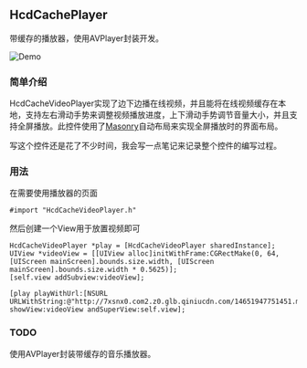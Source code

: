 HcdCachePlayer
----

带缓存的播放器，使用AVPlayer封装开发。

![Demo](https://raw.githubusercontent.com/Jvaeyhcd/HcdCachePlayer/master/screen.gif)

### 简单介绍

HcdCacheVideoPlayer实现了边下边播在线视频，并且能将在线视频缓存在本地，支持左右滑动手势来调整视频播放进度，上下滑动手势调节音量大小，并且支持全屏播放。此控件使用了[Masonry](https://github.com/SnapKit/Masonry)自动布局来实现全屏播放时的界面布局。

写这个控件还是花了不少时间，我会写一点笔记来记录整个控件的编写过程。

### 用法
在需要使用播放器的页面
``` objc
#import "HcdCacheVideoPlayer.h"
```
然后创建一个View用于放置视频即可
``` objc
HcdCacheVideoPlayer *play = [HcdCacheVideoPlayer sharedInstance];
UIView *videoView = [[UIView alloc]initWithFrame:CGRectMake(0, 64, [UIScreen mainScreen].bounds.size.width, [UIScreen mainScreen].bounds.size.width * 0.5625)];
[self.view addSubview:videoView];

[play playWithUrl:[NSURL URLWithString:@"http://7xsnx0.com2.z0.glb.qiniucdn.com/14651947751451.mp4"] showView:videoView andSuperView:self.view];
```

### TODO

使用AVPlayer封装带缓存的音乐播放器。
